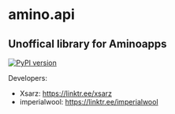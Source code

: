 # amino.api
## Unoffical library for Aminoapps

[![PyPI version](https://badge.fury.io/py/amino.api.svg)](https://badge.fury.io/py/amino.api)

Developers:
- Xsarz: https://linktr.ee/xsarz
- imperialwool: https://linktr.ee/imperialwool